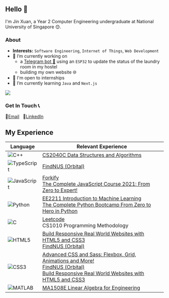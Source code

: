 ## Hello 👋

I'm Jin Xuan, a Year 2 Computer Engineering undergraduate at National University of Singapore 😊. 

### About
- __Interests:__ `Software Engineering`, `Internet of Things`, `Web Development`
- 🔭 I’m currently working on
    - a [Telegram bot 🤖](https://t.me/capt_laundry_bot) using an `ESP32` to update the status of the laundry room in my hostel
    - building my own website 🌐
- 💼 I'm open to internships
- 📖 I’m currently learning `Java` and `Next.js`

![](https://komarev.com/ghpvc/?username=jinxuan-owyong)

### Get In Touch 📞
📧[Email](jinxuan.owyong@gmail.com) &nbsp; 👤[LinkedIn](https://www.linkedin.com/in/owyongjinxuan/)

## My Experience
| Language                                                                                                          | Relevant Experience                                                                                                                                                                                                                                                                                                                                    |
| ----------------------------------------------------------------------------------------------------------------- | ------------------------------------------------------------------------------------------------------------------------------------------------------------------------------------------------------------------------------------------------------------------------------------------------------------------------------------------------------ |
| ![C++](https://cdn.jsdelivr.net/gh/devicons/devicon/icons/cplusplus/cplusplus-original.svg "C++")                 | [CS2040C Data Structures and Algorithms](https://github.com/jinxuan-owyong/kattis)                                                                                                                                                                                                                                                                     |
| ![TypeScript](https://cdn.jsdelivr.net/gh/devicons/devicon/icons/typescript/typescript-original.svg "TypeScript") | [FindNUS (Orbital)](https://github.com/FindNUS/frontend)                                                                                                                                                                                                                                                                                               |
| ![JavaScript](https://cdn.jsdelivr.net/gh/devicons/devicon/icons/javascript/javascript-original.svg "JavaScript") | [Forkify](https://github.com/jinxuan-owyong/forkify-js) <br /> [The Complete JavaScript Course 2021: From Zero to Expert!](https://www.udemy.com/certificate/UC-341639c9-0a7f-4292-a6bb-fa7387194cdb/)                                                                                                                                                 |
| ![Python](https://cdn.jsdelivr.net/gh/devicons/devicon/icons/python/python-original.svg "Python")                 | [EE2211 Introduction to Machine Learning](https://github.com/jinxuan-owyong/nus-ee2211) <br /> [The Complete Python Bootcamp From Zero to Hero in Python](https://www.udemy.com/certificate/UC-f54e09fb-ce08-4834-bb63-7861c13f75eb/) <br />                                                                                                           |
| ![C](https://cdn.jsdelivr.net/gh/devicons/devicon/icons/c/c-original.svg "C")                                     | [Leetcode](https://github.com/jinxuan-owyong/leetcode) <br /> CS1010 Programming Methodology                                                                                                                                                                                                                                                           |
| ![HTML5](https://cdn.jsdelivr.net/gh/devicons/devicon/icons/html5/html5-original.svg "HTML5")                     | [Build Responsive Real World Websites with HTML5 and CSS3](https://www.udemy.com/certificate/UC-d8a1b2b1-e520-4bae-935e-a68a6a3d7eb3/) <br /> [FindNUS (Orbital)](https://github.com/FindNUS/frontend)                                                                                                                                                 |
| ![CSS3](https://cdn.jsdelivr.net/gh/devicons/devicon/icons/css3/css3-original.svg "CSS3")                         | [Advanced CSS and Sass: Flexbox, Grid, Animations and More!](https://www.udemy.com/certificate/UC-7b225737-01a5-4a55-badf-2a8fcfd1ec39/) <br /> [FindNUS (Orbital)](https://github.com/FindNUS/frontend) <br /> [Build Responsive Real World Websites with HTML5 and CSS3](https://www.udemy.com/certificate/UC-d8a1b2b1-e520-4bae-935e-a68a6a3d7eb3/) |
| ![MATLAB](https://cdn.jsdelivr.net/gh/devicons/devicon/icons/matlab/matlab-original.svg "MATLAB")                 | [MA1508E Linear Algebra for Engineering](https://github.com/jinxuan-owyong/nus-ma1508e)                                                                                                                                                                                                                                                                |
